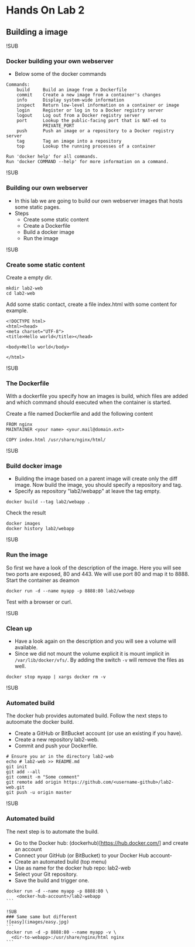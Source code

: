 # Hands On Lab 2
## Building a image

!SUB
### Docker building your own webserver
* Below some of the docker commands

```
Commands:
    build     Build an image from a Dockerfile
    commit    Create a new image from a container's changes
    info      Display system-wide information
    inspect   Return low-level information on a container or image
    login     Register or log in to a Docker registry server
    logout    Log out from a Docker registry server
    port      Lookup the public-facing port that is NAT-ed to
              PRIVATE_PORT
    push      Push an image or a repository to a Docker registry server
    tag       Tag an image into a repository
    top       Lookup the running processes of a container

Run 'docker help' for all commands.
Run 'docker COMMAND --help' for more information on a command.
```

!SUB
### Building our own webserver
* In this lab we are going to build our own webserver images that hosts some static pages.
* Steps
    * Create some static content
    * Create a Dockerfile
    * Build a docker image
    * Run the image

!SUB
### Create some static content

Create a empty dir.

```
mkdir lab2-web
cd lab2-web
```
Add some static contact, create a file index.html with some content for example.

```
<!DOCTYPE html>
<html><head>
<meta charset="UTF-8">
<title>Hello world</title></head>

<body>Hello world</body>

</html>
```

!SUB
### The Dockerfile
With a dockerfile you specify how an images is build, which files are added and which command should executed when the container is started.

Create a file named Dockerfile and add the following content

```
FROM nginx
MAINTAINER <your name> <your.mail@domain.ext>

COPY index.html /usr/share/nginx/html/
```

!SUB
### Build docker image
* Building the image based on a parent image will create only the diff image. Now build the image, you should specify a repository and tag.
* Specify as repository "lab2/webapp" at leave the tag empty.

```
docker build --tag lab2/webapp .
```

Check the result
```
docker images
docker history lab2/webapp
```

!SUB
### Run the image
So first we have a look of the description of the image. Here you will see two ports are exposed, 80 and 443. We will use port 80 and map it to 8888.
Start the container as deamon

```
docker run -d --name myapp -p 8888:80 lab2/webapp
```
Test with a browser or curl.

!SUB
### Clean up
* Have a look again on the description and you will see a volume will available.
* Since we did not mount the volume explicit it is mount implicit in ```/var/lib/docker/vfs/```. By adding the switch ```-v``` will remove the files as well.

```
docker stop myapp | xargs docker rm -v
```

!SUB
### Automated build
The docker hub provides automated build. Follow the next steps to autoomate the docker build.
- Create a GitHub or BitBucket account (or use an existing if you have).
- Create a new repository lab2-web.
- Commit and push your Dockerfile.

```
# Ensure you ar in the directory lab2-web
echo # lab2-web >> README.md
git init
git add --all
git commit -m "Some comment"
git remote add origin https://github.com/<username-github>/lab2-web.git
git push -u origin master
```

!SUB
### Automated build
The next step is to automate the build.
- Go to the Docker hub: (dockerhub)[https://hub.docker.com/] and create an account
- Connect your GitHub (or BitBucket) to your Docker Hub account-
- Create an automated build (top menu)
- Use as name for the docker hub repo: lab2-web
- Select your Git repository.
- Save the build and trigger one.
````
docker run -d --name myapp -p 8888:80 \
    <docker-hub-account>/lab2-webapp
```

!SUB
### Same same but different
![easy](images/easy.jpg)
```
docker run -d -p 8888:80 --name myapp -v \
  <dir-to-webapp>:/usr/share/nginx/html nginx
```
